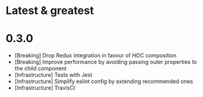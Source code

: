 # Latest & greatest

# 0.3.0
* [Breaking] Drop Redux integration in favour of HOC composition
* [Breaking] Improve performance by avoiding passing outer properties to the child component
* [Infrastructure] Tests with Jest
* [Infrastructure] Simplify eslint config by extending recommended ones
* [Infrastructure] TravisCI
